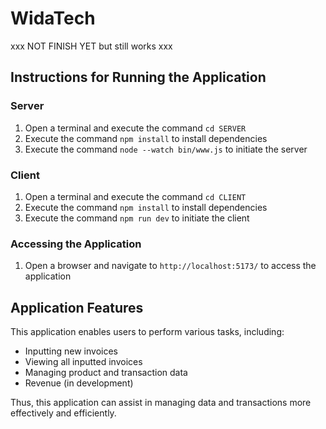 # WidaTech 
xxx NOT FINISH YET but still works xxx

## Instructions for Running the Application

### Server

1. Open a terminal and execute the command `cd SERVER`
2. Execute the command `npm install` to install dependencies
3. Execute the command `node --watch bin/www.js` to initiate the server

### Client

1. Open a terminal and execute the command `cd CLIENT`
2. Execute the command `npm install` to install dependencies
3. Execute the command `npm run dev` to initiate the client

### Accessing the Application

1. Open a browser and navigate to `http://localhost:5173/` to access the application

## Application Features

This application enables users to perform various tasks, including:

* Inputting new invoices
* Viewing all inputted invoices
* Managing product and transaction data
* Revenue (in development)

Thus, this application can assist in managing data and transactions more effectively and efficiently.
